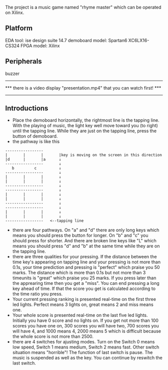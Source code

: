  The project is a music game named "rhyme master" which can be operated on Xilinx.
## Platform
EDA tool: ise design suite 14.7
demoboard model: Spartan6 XC6LX16-CS324
FPGA model: Xilinx
## Peripherals
buzzer
*******
*** there is a video display "presentation.mp4" that you can watch first! ***
*******
## Introductions
- Place the demoboard horizontally, the rightmost line is the tapping line. With the playing of music, the light key well move toward you (to right) until the tapping line. While they are just on the tapping line, press the button of demoboard.
- the pathway is like this
```
-----------------
|       |       |       |key is moving on the screen in this direction
|d      |       |a      ↓
-----------------       ↓
   b         c          ↓
-----------------       ↓
|       |       |       ↓
|       |       |       ↓
-----------------       ↓
-----------------       ↓
|       |       |       ↓
|       |       |       ↓
-----------------       ↓
-----------------       ↓
|       |       |       ↓
|       |       |       ↓
-----------------   <--tapping line
```
- there are four pathways. On "a" and "d" there are only long keys which means you should press the button for longer. On "b" and "c" you should press for shorter. And there are broken line keys like "L" which means you should press "d" and "b" at the same time while they are on the tapping line.
- there are three qualities for your pressing. If the distance between the time key's appearing on tapping line and your pressing is not more than 0.1s, your time prediction and pressing is "perfect" which praise you 50 marks. The distance which is more than 0.1s but not more than 3 timeunits is "great" which praise you 25 marks. If you press later than the apprearing time then you get a "miss". You can end pressing a long key ahead of time. If that the score you get is calculated according to the time ratio you press.
- Your current pressing ranking is presented real-time on the first three led lights. Perfect means 3 lights on, great means 2 and miss means one.
- Your whole score is presented real-time on the last five led lights. Initially you have 0 score and no lights on. If you get not more than 100 scores you have one on, 300 scores you will have two, 700 scores you will have 4, and 1000 means 4, 2000 means 5 which is difficult because the whole score is not more than 2500.
- there are 4 switches for ajusting modes. Turn on the Switch 0 means low speed, Switch 1 means medium, Switch 2 means fast. Other switch situation means "horrible"! The function of last switch is pause. The music is suspended as well as the key. You can continue by reswitch the last switch.